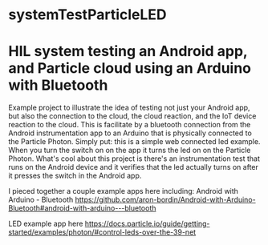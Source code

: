 # systemTestParticleLED
HIL system testing an Android app, and Particle cloud using an Arduino with Bluetooth
=======================

Example project to illustrate the idea of testing not just your Android app, but also the connection to the cloud, the cloud reaction, and the IoT device reaction to the cloud. This is facilitate by a bluetooth connection from the Android instrumentation app to an Arduino that is physically connected to the Particle Photon. 
Simply put: this is a simple web connected led example. When you turn the switch on on the app it turns the led on on the Particle Photon. What's cool about this project is there's an instrumentation test that runs on the Android device and it verifies that the led actually turns on after it presses the switch in the Android app. 

I pieced together a couple example apps here including:
Android with Arduino - Bluetooth
https://github.com/aron-bordin/Android-with-Arduino-Bluetooth#android-with-arduino---bluetooth

LED example app here
https://docs.particle.io/guide/getting-started/examples/photon/#control-leds-over-the-39-net